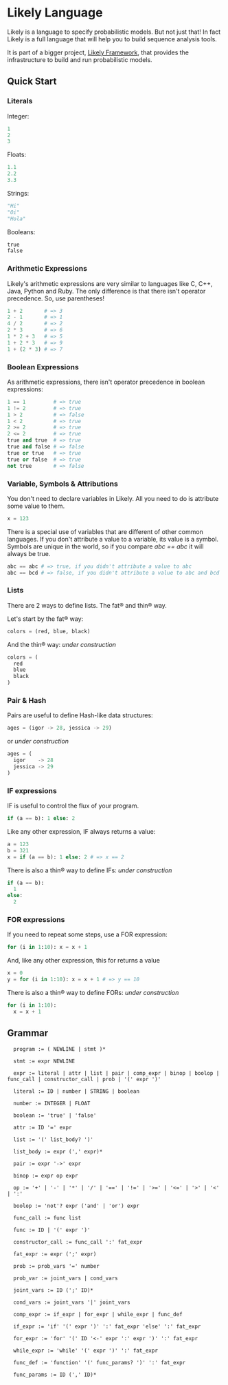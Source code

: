 # Likely Language

Likely is a language to specify probabilistic models. But not just that! In fact Likely is a full language that will help you to build sequence analysis tools.

It is part of a bigger project, [Likely Framework](https://github.com/igorbonadio/likely), that provides the infrastructure to build and run probabilistic models.

## Quick Start

### Literals

Integer:

```python
1
2
3
```

Floats:

```python
1.1
2.2
3.3
```

Strings:

```python
"Hi"
"Oi"
"Hola"
```

Booleans:

```python
true
false
```

### Arithmetic Expressions

Likely's arithmetic expressions are very similar to languages like C, C++, Java, Python and Ruby. The only difference is that there isn't operator precedence. So, use parentheses!

```python
1 + 2       # => 3
2 - 1       # => 1
4 / 2       # => 2
2 * 3       # => 6
1 * 2 + 3   # => 5
1 + 2 * 3   # => 9
1 + (2 * 3) # => 7
```

### Boolean Expressions

As arithmetic expressions, there isn't operator precedence in boolean expressions:

```python
1 == 1         # => true
1 != 2         # => true
1 > 2          # => false
1 < 2          # => true
2 >= 2         # => true
2 <= 2         # => true
true and true  # => true
true and false # => false
true or true   # => true
true or false  # => true
not true       # => false
```

### Variable, Symbols & Attributions

You don't need to declare variables in Likely. All you need to do is attribute some value to them.

```python
x = 123
```

There is a special use of variables that are different of other common languages. If you don't attribute a value to a variable, its value is a symbol. Symbols are unique in the world, so if you compare _abc == abc_ it will always be true.

```python
abc == abc # => true, if you didn't attribute a value to abc
abc == bcd # => false, if you didn't attribute a value to abc and bcd
```

### Lists

There are 2 ways to define lists. The fat® and thin® way.

Let's start by the fat® way:

```python
colors = (red, blue, black)
```

And the thin® way: _under construction_

```python
colors = (
  red
  blue
  black
)
```

### Pair & Hash

Pairs are useful to define Hash-like data structures:

```python
ages = (igor -> 28, jessica -> 29)
```

or _under construction_

```python
ages = (
  igor    -> 28
  jessica -> 29
)
```

### IF expressions

IF is useful to control the flux of your program.

```python
if (a == b): 1 else: 2
```

Like any other expression, IF always returns a value:

```python
a = 123
b = 321
x = if (a == b): 1 else: 2 # => x == 2
```

There is also a thin® way to define IFs: _under construction_

```python
if (a == b):
  1
else:
  2
```

### FOR expressions

If you need to repeat some steps, use a FOR expression:

```python
for (i in 1:10): x = x + 1
```

And, like any other expression, this for returns a value

```python
x = 0
y = for (i in 1:10): x = x + 1 # => y == 10
```

There is also a thin® way to define FORs: _under construction_

```python
for (i in 1:10):
  x = x + 1
```

## Grammar

```
  program := ( NEWLINE | stmt )*

  stmt := expr NEWLINE

  expr := literal | attr | list | pair | comp_expr | binop | boolop | func_call | constructor_call | prob | '(' expr ')'

  literal := ID | number | STRING | boolean

  number := INTEGER | FLOAT

  boolean := 'true' | 'false'

  attr := ID '=' expr

  list := '(' list_body? ')'

  list_body := expr (',' expr)*

  pair := expr '->' expr

  binop := expr op expr

  op := '+' | '-' | '*' | '/' | '==' | '!=' | '>=' | '<=' | '>' | '<' | ':'

  boolop := 'not'? expr ('and' | 'or') expr

  func_call := func list

  func := ID | '(' expr ')'

  constructor_call := func_call ':' fat_expr

  fat_expr := expr (';' expr)

  prob := prob_vars '=' number

  prob_var := joint_vars | cond_vars

  joint_vars := ID (';' ID)*

  cond_vars := joint_vars '|' joint_vars

  comp_expr := if_expr | for_expr | while_expr | func_def

  if_expr := 'if' '(' expr ')' ':' fat_expr 'else' ':' fat_expr

  for_expr := 'for' '(' ID '<-' expr ':' expr ')' ':' fat_expr

  while_expr := 'while' '(' expr ')' ':' fat_expr

  func_def := 'function' '(' func_params? ')' ':' fat_expr

  func_params := ID (',' ID)*
```
